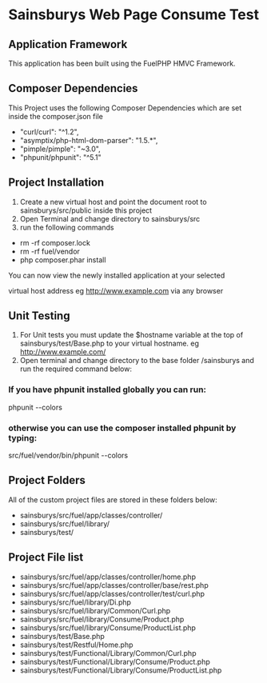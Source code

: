 # Sainsburys Web Page Consume Test

## Application Framework
This application has been built using the FuelPHP HMVC Framework.

## Composer Dependencies
This Project uses the following Composer Dependencies which are set inside the composer.json file

* "curl/curl": "^1.2",
* "asymptix/php-html-dom-parser": "1.5.*",
* "pimple/pimple": "~3.0",
* "phpunit/phpunit": "^5.1"

## Project Installation
1. Create a new virtual host and point the document root to sainsburys/src/public inside this project
2. Open Terminal and change directory to sainsburys/src
3. run the following commands

* rm -rf composer.lock
* rm -rf fuel/vendor
* php composer.phar install

You can now view the newly installed application at your selected

virtual host address eg http://www.example.com via any browser

## Unit Testing
1. For Unit tests you must update the $hostname variable at the top of sainsburys/test/Base.php
to your virtual hostname. eg http://www.example.com/
2. Open terminal and change directory to the base folder /sainsburys and run the required command below:

### If you have phpunit installed globally you can run:

phpunit --colors

### otherwise you can use the composer installed phpunit by typing:

src/fuel/vendor/bin/phpunit --colors

## Project Folders
All of the custom project files are stored in these folders below:

* sainsburys/src/fuel/app/classes/controller/
* sainsburys/src/fuel/library/
* sainsburys/test/

## Project File list
* sainsburys/src/fuel/app/classes/controller/home.php
* sainsburys/src/fuel/app/classes/controller/base/rest.php
* sainsburys/src/fuel/app/classes/controller/test/curl.php
* sainsburys/src/fuel/library/Di.php
* sainsburys/src/fuel/library/Common/Curl.php
* sainsburys/src/fuel/library/Consume/Product.php
* sainsburys/src/fuel/library/Consume/ProductList.php
* sainsburys/test/Base.php
* sainsburys/test/Restful/Home.php
* sainsburys/test/Functional/Library/Common/Curl.php
* sainsburys/test/Functional/Library/Consume/Product.php
* sainsburys/test/Functional/Library/Consume/ProductList.php
